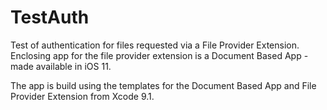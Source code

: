 # TestAuth
Test of authentication for files requested via a File Provider Extension. Enclosing app for the file provider extension is a Document Based App - made available in iOS 11.

The app is build using the templates for the Document Based App and File Provider Extension from Xcode 9.1.

